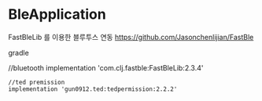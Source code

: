# BleApplication

FastBleLib 를 이용한 블루투스 연동
https://github.com/Jasonchenlijian/FastBle

gradle

   //bluetooth
    implementation 'com.clj.fastble:FastBleLib:2.3.4'

    //ted premission
    implementation 'gun0912.ted:tedpermission:2.2.2'

